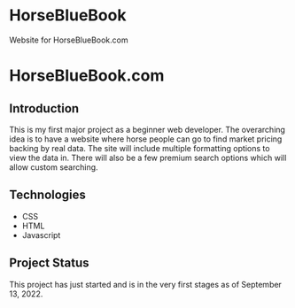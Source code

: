 # HorseBlueBook
Website for HorseBlueBook.com

<h1>HorseBlueBook.com</h1>

<h2>Introduction</h2>
<p>This is my first major project as a beginner web developer. The overarching idea is to have a website
where horse people can go to find market pricing backing by real data. The site will include multiple formatting
options to view the data in. There will also be a few premium search options which will allow custom searching.</p>

<h2>Technologies</h2>
<p>
<ul>
<li>CSS</li>
<li>HTML</li>
<li>Javascript</li>
</ul>
</p>

<h2>Project Status</h2>
<p>This project has just started and is in the very first stages as of September 13, 2022.</p>

